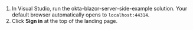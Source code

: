 1. In Visual Studio, run the okta-blazor-server-side-example solution. Your default browser automatically opens to `localhost:44314`.
2. Click **Sign in** at the top of the <StackSelector snippet="applang" noSelector inline /> landing page.
